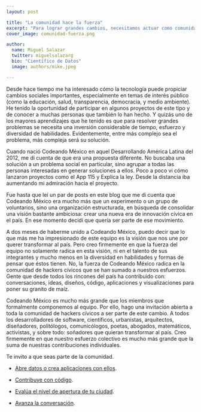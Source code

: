 ```yaml
---
layout: post

title: "La comunidad hace la fuerza"
excerpt: "Para lograr grandes cambios, necesitamos actuar como comunidad."
cover_image: comunidad-fuerza.png

author:
  name: Miguel Salazar
  twitter: miguelsalazarg
  bio: "Científico de Datos"
  image: authors/mike.jpeg

---
```


Desde hace tiempo me ha interesado cómo la tecnología puede propiciar cambios sociales importantes, especialmente en temas de interés público (como la educación, salud, transparencia, democracia, y medio ambiente). He tenido la oportunidad de participar en algunos proyectos de este tipo y de conocer a muchas personas que también lo han hecho.  Y quizás uno de los mayores aprendizajes que he tenido es que para resolver grandes problemas se necesita una inversión considerable de tiempo, esfuerzo y diversidad de habilidades. Evidentemente, entre más complejo sea el problema, más compleja será su solución.

Cuando nació Codeando México en aquel Desarrollando América Latina del 2012, me di cuenta de que era una propuesta diferente. No buscaba una solución a un problema social en particular, sino agrupar a todas las personas interesadas en generar soluciones a ellos. Poco a poco vi cómo lanzaron proyectos como el App 115 y Explica la ley. Desde la distancia iba aumentando mi admiración hacia el proyecto.

Fue hasta que leí un par de posts en este blog que me di cuenta que Codeando México era mucho más que un experimento o un grupo de voluntarios, sino una organización estructurada, en búsqueda de consolidar una visión bastante ambiciosa: crear una nueva era de innovación cívica en el país. En ese momento decidí que quería ser parte de ese movimiento.

A dos meses de haberme unido a Codeando México, puedo decir que lo que más me ha impresionado de este equipo es la visión que nos une por querer transformar al país. Pero creo firmemente en que la fuerza del equipo no solamente radica en esta visión, ni en el talento de sus integrantes y mucho menos en la diversidad en habilidades y formas de pensar que éstos tienen. No, la fuerza de Codeando México radica en la comunidad de hackers cívicos que se han sumado a nuestros esfuerzos. Gente que desde todos los rincones del país ha contribuido con: conversaciones, ideas, diseños, código, aplicaciones y visualizaciones para poner su granito de maíz. 

Codeando México es mucho más grande que los miembros que formalmente componemos al equipo. Por ello, hago una invitación abierta a toda la comunidad de hackers cívicos a ser parte de este cambio. A todos los desarrolladores de software, científicos, urbanistas, arquitectos, diseñadores, politólogos, comunicólogos, poetas, abogados, matemáticos, activistas, y sobre todo: soñadores que quieran transformar al país. Creo firmemente en que nuestro esfuerzo colectivo es mucho más grande que la suma de nuestras contribuciones individuales.

Te invito a que seas parte de la comunidad.

* [Abre datos o crea aplicaciones con ellos](http://datamx.io).

* [Contribuye con código](http://github.com/CodeandoMexico).

* [Evalúa el nivel de apertura de tu ciudad](http://censo.datamx.io/).

* [Avanza la conversación](http://comunidad.codeandomexico.org/).
